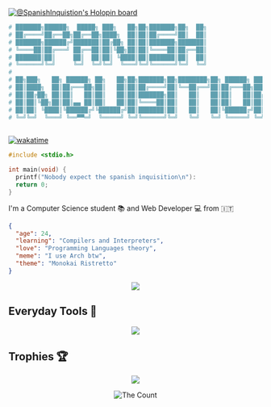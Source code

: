 [![@SpanishInquistion's Holopin board](https://holopin.io/api/user/board?user=spanishinquisition)](https://holopin.io/@spanishinquisition)
```sh
# ███████╗██████╗  █████╗ ███╗   ██╗██╗███████╗██╗  ██╗                       
# ██╔════╝██╔══██╗██╔══██╗████╗  ██║██║██╔════╝██║  ██║                       
# ███████╗██████╔╝███████║██╔██╗ ██║██║███████╗███████║                       
# ╚════██║██╔═══╝ ██╔══██║██║╚██╗██║██║╚════██║██╔══██║                       
# ███████║██║     ██║  ██║██║ ╚████║██║███████║██║  ██║                       
# ╚══════╝╚═╝     ╚═╝  ╚═╝╚═╝  ╚═══╝╚═╝╚══════╝╚═╝  ╚═╝                       
#                                                                            
# ██╗███╗   ██╗ ██████╗ ██╗   ██╗██╗███████╗██╗████████╗██╗ ██████╗ ███╗   ██╗
# ██║████╗  ██║██╔═══██╗██║   ██║██║██╔════╝██║╚══██╔══╝██║██╔═══██╗████╗  ██║
# ██║██╔██╗ ██║██║   ██║██║   ██║██║███████╗██║   ██║   ██║██║   ██║██╔██╗ ██║
# ██║██║╚██╗██║██║▄▄ ██║██║   ██║██║╚════██║██║   ██║   ██║██║   ██║██║╚██╗██║
# ██║██║ ╚████║╚██████╔╝╚██████╔╝██║███████║██║   ██║   ██║╚██████╔╝██║ ╚████║
# ╚═╝╚═╝  ╚═══╝ ╚══▀▀═╝  ╚═════╝ ╚═╝╚══════╝╚═╝   ╚═╝   ╚═╝ ╚═════╝ ╚═╝  ╚═══╝
                                                                            
```

[![wakatime](https://wakatime.com/badge/user/a066da80-f2e0-402c-bda8-566c96e36484.svg)](https://wakatime.com/@a066da80-f2e0-402c-bda8-566c96e36484?style=social)

```C
#include <stdio.h>

int main(void) {
  printf("Nobody expect the spanish inquisition\n"):
  return 0;
}
```

I'm a Computer Science student 📚 and Web Developer 💻 from 🇮🇹 <br/>

```json
{
  "age": 24,
  "learning": "Compilers and Interpreters",
  "love": "Programming Languages theory",
  "meme": "I use Arch btw",
  "theme": "Monokai Ristretto"
}
```

<p align="center">
 <img src="https://quotes-github-readme.vercel.app/api?type=horizontal&theme=monokai&quote=Science%20is%20what%20we%20understand%20well%20enough%20to%20explain%20to%20a%20computer%2C%20Art%20is%20all%20the%20rest&author=Donald%20Knuth"/>
</p>

## Everyday Tools 🧰

<p align="center">
  <a href="https://skillicons.dev">
    <img src="https://skillicons.dev/icons?i=linux,neovim,vscode,idea,git,bash,regex,c,js,jest,nodejs,ts,py,lua,ocaml,docker&perline=8"/>
  </a>
</p>

## Trophies 🏆

<p align="center">
  <img src="https://github-profile-trophy.vercel.app/?username=spanishinquisition49&theme=monokai&no-bg=true&no-frame=true&rank=SECRET,SSS,SS,S,AAA,AA,A">
</p>


<div align="center">
  <img src="https://count.getloli.com/get/@:SpanishInquisition49?theme=rule34" alt="The Count" />
</div>
